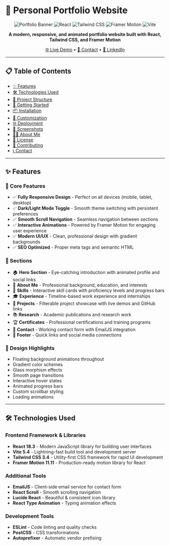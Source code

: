 # 🚀 Personal Portfolio Website

<div align="center">

![Portfolio Banner](https://img.shields.io/badge/Portfolio-Live-brightgreen?style=for-the-badge)
![React](https://img.shields.io/badge/React-18.3-61DAFB?style=for-the-badge&logo=react&logoColor=white)
![Tailwind CSS](https://img.shields.io/badge/Tailwind-3.4-38B2AC?style=for-the-badge&logo=tailwind-css&logoColor=white)
![Framer Motion](https://img.shields.io/badge/Framer_Motion-11.11-FF0055?style=for-the-badge&logo=framer&logoColor=white)
![Vite](https://img.shields.io/badge/Vite-5.4-646CFF?style=for-the-badge&logo=vite&logoColor=white)

**A modern, responsive, and animated portfolio website built with React, Tailwind CSS, and Framer Motion**

[🌐 Live Demo](https://arpanpramanik.vercel.app) • [📧 Contact](mailto:pramanikarpan089@gmail.com) • [💼 LinkedIn](https://linkedin.com/in/arpanpramanik)

</div>

---

## 📋 Table of Contents

- [✨ Features](#-features)
- [🛠️ Technologies Used](#️-technologies-used)
- [📂 Project Structure](#-project-structure)
- [🚀 Getting Started](#-getting-started)
- [📦 Installation](#-installation)
- [🎨 Customization](#-customization)
- [🌐 Deployment](#-deployment)
- [📸 Screenshots](#-screenshots)
- [👨‍💻 About Me](#-about-me)
- [📄 License](#-license)
- [🤝 Contributing](#-contributing)
- [📞 Contact](#-contact)

---

## ✨ Features

### 🎯 Core Features
- ✅ **Fully Responsive Design** - Perfect on all devices (mobile, tablet, desktop)
- ✅ **Dark/Light Mode Toggle** - Smooth theme switching with persistent preferences
- ✅ **Smooth Scroll Navigation** - Seamless navigation between sections
- ✅ **Interactive Animations** - Powered by Framer Motion for engaging user experience
- ✅ **Modern UI/UX** - Clean, professional design with gradient backgrounds
- ✅ **SEO Optimized** - Proper meta tags and semantic HTML

### 📱 Sections
- 🏠 **Hero Section** - Eye-catching introduction with animated profile and social links
- 👤 **About Me** - Professional background, education, and interests
- 💼 **Skills** - Interactive skill cards with proficiency levels and progress bars
- 🎓 **Experience** - Timeline-based work experience and internships
- 🚀 **Projects** - Filterable project showcase with live demos and GitHub links
- 📚 **Research** - Academic publications and research work
- 🏆 **Certificates** - Professional certifications and training programs
- 📧 **Contact** - Working contact form with EmailJS integration
- 🔗 **Footer** - Quick links and social media connections

### 🎨 Design Highlights
- Floating background animations throughout
- Gradient color schemes
- Glass morphism effects
- Smooth page transitions
- Interactive hover states
- Animated progress bars
- Custom scrollbar styling
- Loading animations

---

## 🛠️ Technologies Used

### Frontend Framework & Libraries
- **React 18.3** - Modern JavaScript library for building user interfaces
- **Vite 5.4** - Lightning-fast build tool and development server
- **Tailwind CSS 3.4** - Utility-first CSS framework for rapid UI development
- **Framer Motion 11.11** - Production-ready motion library for React

### Additional Tools
- **EmailJS** - Client-side email service for contact form
- **React Scroll** - Smooth scrolling navigation
- **Lucide React** - Beautiful & consistent icon library
- **React Type Animation** - Typing animation effects

### Development Tools
- **ESLint** - Code linting and quality checks
- **PostCSS** - CSS transformations
- **Autoprefixer** - Automatic vendor prefixing

